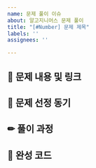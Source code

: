 ```yaml
---
name: 문제 풀이 이슈
about: 알고지니어스 문제 풀이
title: "[#Number] 문제 제목"
labels: ''
assignees: ''

---
```

## 🎈 문제 내용 및 링크


## 🤔 문제 선정 동기


## ✏ 풀이 과정


## 💭 완성 코드

